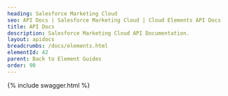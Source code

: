 ```yaml
---
heading: Salesforce Marketing Cloud
seo: API Docs | Salesforce Marketing Cloud | Cloud Elements API Docs
title: API Docs
description: Salesforce Marketing Cloud API Documentation.
layout: apidocs
breadcrumbs: /docs/elements.html
elementId: 42
parent: Back to Element Guides
order: 90
---
```


{% include swagger.html %}
